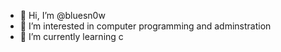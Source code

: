 - 👋 Hi, I’m @bluesn0w
- 👀 I’m interested in computer programming and adminstration
- 🌱 I’m currently learning c

